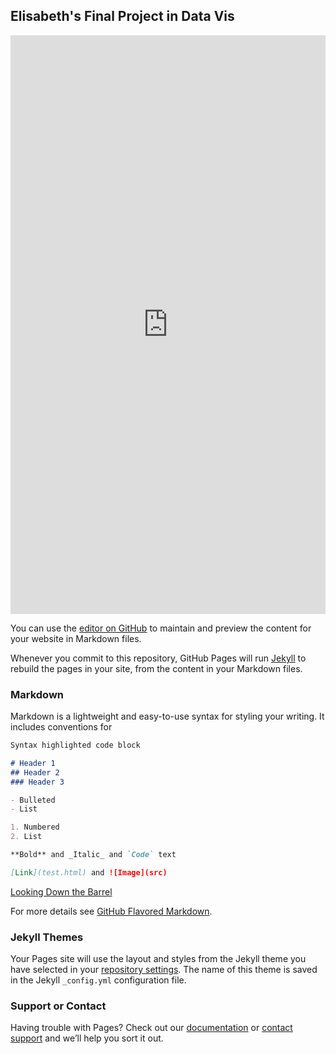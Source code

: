 ## Elisabeth's Final Project in Data Vis

<object data="11.12.21_Poverty_LAPOP1_10_heatmap.svg" type="image/svg+xml"></object>


<iframe width="100%" height="926" frameborder="0"
  src="https://observablehq.com/embed/6de29ad7120b6cf4?cells=interactiveBar"></iframe>
  
You can use the [editor on GitHub](https://github.com/elishbeth/comp435Final/edit/gh-pages/index.md) to maintain and preview the content for your website in Markdown files.

Whenever you commit to this repository, GitHub Pages will run [Jekyll](https://jekyllrb.com/) to rebuild the pages in your site, from the content in your Markdown files.

### Markdown

Markdown is a lightweight and easy-to-use syntax for styling your writing. It includes conventions for

```markdown
Syntax highlighted code block

# Header 1
## Header 2
### Header 3

- Bulleted
- List

1. Numbered
2. List

**Bold** and _Italic_ and `Code` text

[Link](test.html) and ![Image](src)
```

[Looking Down the Barrel](test.html)

For more details see [GitHub Flavored Markdown](https://guides.github.com/features/mastering-markdown/).

### Jekyll Themes

Your Pages site will use the layout and styles from the Jekyll theme you have selected in your [repository settings](https://github.com/elishbeth/comp435Final/settings/pages). The name of this theme is saved in the Jekyll `_config.yml` configuration file.

### Support or Contact

Having trouble with Pages? Check out our [documentation](https://docs.github.com/categories/github-pages-basics/) or [contact support](https://support.github.com/contact) and we’ll help you sort it out.
